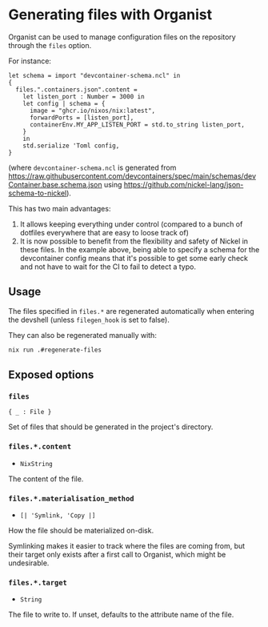 # Generating files with Organist

Organist can be used to manage configuration files on the repository through the `files` option.

For instance:

```nickel
let schema = import "devcontainer-schema.ncl" in
{
  files.".containers.json".content = 
    let listen_port : Number = 3000 in
    let config | schema = {
      image = "ghcr.io/nixos/nix:latest",
      forwardPorts = [listen_port],
      containerEnv.MY_APP_LISTEN_PORT = std.to_string listen_port,
    }
    in
    std.serialize 'Toml config,
}
```

(where `devcontainer-schema.ncl` is generated from https://raw.githubusercontent.com/devcontainers/spec/main/schemas/devContainer.base.schema.json using https://github.com/nickel-lang/json-schema-to-nickel).

This has two main advantages:

1. It allows keeping everything under control (compared to a bunch of dotfiles everywhere that are easy to loose track of)
2. It is now possible to benefit from the flexibility and safety of Nickel in these files.
    In the example above, being able to specify a schema for the devcontainer config means that it's possible to get some early check and not have to wait for the CI to fail to detect a typo.

## Usage

The files specified in `files.*` are regenerated automatically when entering
the devshell (unless `filegen_hook` is set to false).

They can also be regenerated manually with:

```bash
nix run .#regenerate-files
```

## Exposed options

### `files`

`{ _ : File }`

Set of files that should be generated in the project's directory.

### `files.*.content`

- `NixString`

The content of the file.

### `files.*.materialisation_method`

- `[| 'Symlink, 'Copy |]`

How the file should be materialized on-disk.

Symlinking makes it easier to track where the files are coming from,
but their target only exists after a first call to Organist, which
might be undesirable.

### `files.*.target`

- `String`

The file to write to.
If unset, defaults to the attribute name of the file.
